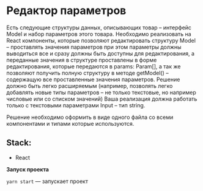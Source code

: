 # Редактор параметров
Есть следующие структуры данных, описывающих товар – интерфейс Model и набор параметров
этого товара. Необходимо реализовать на React компоненты, которые позволяют редактировать
структуру Model – проставлять значения параметров при этом параметры должны выводиться все и
сразу должны быть доступны для редактирования, а переданные значения в структуре проставлены
в форме редактирования, которые передаются в params: Param[], а так же позволяют получить
полную структуру в методе getModel() – содержащую все проставленные значения параметров.
Решение должно быть легко расширяемым (например, позволять легко добавлять новые типы
параметров – не только текстовые, но например числовые или со списком значений) Ваша
реализация должна работать только с текстовыми параметрами Input – тип string.

Решение необходимо оформить в виде одного файла со всеми компонентами и типами которые
используются.

## Stack:
- React

**Запуск проекта**

`yarn start` — запускает проект